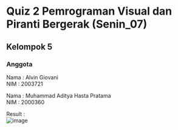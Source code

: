 # Quiz 2 Pemrograman Visual dan Piranti Bergerak (Senin_07)
## Kelompok 5
### Anggota
Nama  : Alvin Giovani <br/>
NIM   : 2003721

Nama  : Muhammad Aditya Hasta Pratama <br/>
NIM   : 2000360

Result : <br/>
![image](https://user-images.githubusercontent.com/99602640/224591389-2a010ded-2599-4bdb-b0cc-6196d0fdac77.png)
